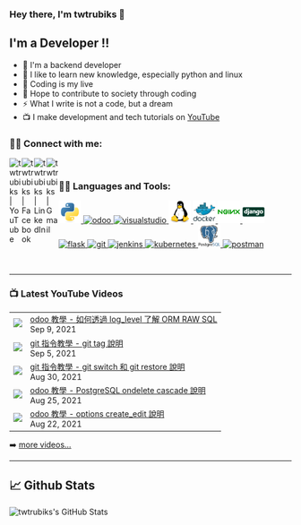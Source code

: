 ### Hey there, I'm twtrubiks 👋

## I'm a Developer !!

- 🔭 I'm a backend developer
- 🌱 I like to learn new knowledge, especially python and linux
- 👯 Coding is my live
- 🥅 Hope to contribute to society through coding
- ⚡  What I write is not a code, but a dream
- 📺 I make development and tech tutorials on [YouTube](https://www.youtube.com/user/blue524326)

### 🙋‍♂️ Connect with me:

[<img align="left" alt="twtrubiks | YouTube" width="22px" src="https://cdn.jsdelivr.net/npm/simple-icons@v3/icons/youtube.svg" />][youtube]
[<img align="left" alt="twtrubiks | Facebook" width="22px" src="https://cdn.jsdelivr.net/npm/simple-icons@v3/icons/facebook.svg" />][facebook]
[<img align="left" alt="twtrubiks | LinkedIn" width="22px" src="https://cdn.jsdelivr.net/npm/simple-icons@v3/icons/linkedin.svg" />][linkedin]
[<img align="left" alt="twtrubiks | Gmail" width="22px" src="https://cdn.jsdelivr.net/npm/simple-icons@v3/icons/gmail.svg" />][gmail]

<br />

### 👨‍💻 Languages and Tools:

<p align="left"> <a href="https://www.python.org" target="_blank"> <img src="https://raw.githubusercontent.com/devicons/devicon/master/icons/python/python-original.svg" alt="python" width="40" height="40"/> <a href="https://www.odoo.com/" target="_blank"> <img src="https://upload.wikimedia.org/wikipedia/commons/thumb/5/50/Odoo_logo.svg/320px-Odoo_logo.svg.png" alt="odoo" width="65" height="40"/> </a> <a href="https://code.visualstudio.com/" target="_blank"> <img src="https://upload.wikimedia.org/wikipedia/commons/thumb/9/9a/Visual_Studio_Code_1.35_icon.svg/240px-Visual_Studio_Code_1.35_icon.svg.png" alt="visualstudio" width="40" height="40"/> </a> <a href="https://www.linux.org/" target="_blank"> <img src="https://raw.githubusercontent.com/devicons/devicon/master/icons/linux/linux-original.svg" alt="linux" width="40" height="40"/> <a href="https://www.docker.com/" target="_blank"> <img src="https://raw.githubusercontent.com/devicons/devicon/master/icons/docker/docker-original-wordmark.svg" alt="docker" width="40" height="40"/> </a> </a> <a href="https://www.nginx.com" target="_blank"> <img src="https://raw.githubusercontent.com/devicons/devicon/master/icons/nginx/nginx-original.svg" alt="nginx" width="40" height="40"/> </a> </a> <a href="https://www.djangoproject.com/" target="_blank"> <img src="https://raw.githubusercontent.com/devicons/devicon/master/icons/django/django-original.svg" alt="django" width="40" height="40"/> </a> <a href="https://flask.palletsprojects.com/" target="_blank"> <img src="https://www.vectorlogo.zone/logos/pocoo_flask/pocoo_flask-icon.svg" alt="flask" width="40" height="40"/> </a> <a href="https://git-scm.com/" target="_blank"> <img src="https://www.vectorlogo.zone/logos/git-scm/git-scm-icon.svg" alt="git" width="40" height="40"/> </a> <a href="https://www.jenkins.io" target="_blank"> <img src="https://www.vectorlogo.zone/logos/jenkins/jenkins-icon.svg" alt="jenkins" width="40" height="40"/> </a> <a href="https://kubernetes.io" target="_blank"> <img src="https://www.vectorlogo.zone/logos/kubernetes/kubernetes-icon.svg" alt="kubernetes" width="40" height="40"/> </a> <a href="https://www.postgresql.org" target="_blank"> <img src="https://raw.githubusercontent.com/devicons/devicon/master/icons/postgresql/postgresql-original-wordmark.svg" alt="postgresql" width="40" height="40"/> </a> <a href="https://postman.com" target="_blank"> <img src="https://www.vectorlogo.zone/logos/getpostman/getpostman-icon.svg" alt="postman" width="40" height="40"/> </a> </p>

<br />

---

### 📺 Latest YouTube Videos

<table>
    <tbody>
<!-- YOUTUBE:START --><tr><td><a href="https://www.youtube.com/watch?v=sZWFGf23gWc"><img width="140px" src="https://i.ytimg.com/vi/sZWFGf23gWc/mqdefault.jpg"></a></td>
<td><a href="https://www.youtube.com/watch?v=sZWFGf23gWc">odoo 教學 - 如何透過 log_level 了解 ORM RAW SQL</a><br/>Sep 9, 2021</td></tr>
<tr><td><a href="https://www.youtube.com/watch?v=azciLlpr3Gs"><img width="140px" src="https://i.ytimg.com/vi/azciLlpr3Gs/mqdefault.jpg"></a></td>
<td><a href="https://www.youtube.com/watch?v=azciLlpr3Gs">git 指令教學 - git tag 說明</a><br/>Sep 5, 2021</td></tr>
<tr><td><a href="https://www.youtube.com/watch?v=JL_bSOGDR-k"><img width="140px" src="https://i.ytimg.com/vi/JL_bSOGDR-k/mqdefault.jpg"></a></td>
<td><a href="https://www.youtube.com/watch?v=JL_bSOGDR-k">git 指令教學 - git switch 和 git restore 說明</a><br/>Aug 30, 2021</td></tr>
<tr><td><a href="https://www.youtube.com/watch?v=OTh5R2LrwJE"><img width="140px" src="https://i.ytimg.com/vi/OTh5R2LrwJE/mqdefault.jpg"></a></td>
<td><a href="https://www.youtube.com/watch?v=OTh5R2LrwJE">odoo 教學 - PostgreSQL ondelete cascade 說明</a><br/>Aug 25, 2021</td></tr>
<tr><td><a href="https://www.youtube.com/watch?v=GdPKllI7quI"><img width="140px" src="https://i.ytimg.com/vi/GdPKllI7quI/mqdefault.jpg"></a></td>
<td><a href="https://www.youtube.com/watch?v=GdPKllI7quI">odoo 教學 - options create_edit 說明</a><br/>Aug 22, 2021</td></tr>
<!-- YOUTUBE:END -->
    </tbody>
</table>

➡️ [more videos...](https://www.youtube.com/user/blue524326)

---

## 📈 Github Stats

<p align="left">
  <img align="left" alt="twtrubiks's GitHub Stats" src="https://github-readme-stats.vercel.app/api?username=twtrubiks&show_icons=true&hide_border=true" />
</p>

[youtube]: https://www.youtube.com/user/blue524326
[linkedin]: https://www.linkedin.com/in/twtrubiks-a09330145/
[facebook]: https://www.facebook.com/TWTRubiks
[gmail]: mailto:twtrubiks@gmail.com
